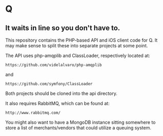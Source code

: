 Q
=

It waits in line so you don't have to.
--------------------------------------

This repository contains the PHP-based API and iOS client code for Q. It 
may make sense to split these into separate projects at some point.

The API uses php-amqplib and ClassLoader, respectively located at:

    https://github.com/videlalvaro/php-amqplib

and

    https://github.com/symfony/ClassLoader

Both projects should be cloned into the api directory.

It also requires RabbitMQ, which can be found at:

    http://www.rabbitmq.com/

You might also want to have a MongoDB instance sitting somewhere to
store a list of merchants/vendors that could utilize a queuing system.
